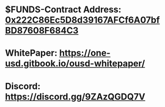 # $FUNDS-Contract Address: [0x222C86Ec5D8d39167AFCf6A07bfBD87608F684C3](https://explorer.harmony.one/address/0x222c86ec5d8d39167afcf6a07bfbd87608f684c3)
# WhitePaper: https://one-usd.gitbook.io/ousd-whitepaper/
# Discord: https://discord.gg/9ZAzQGDQ7V
